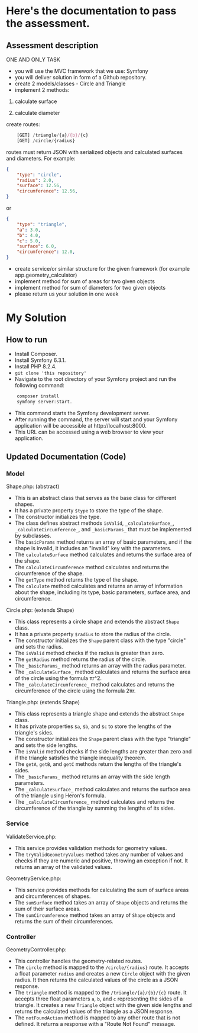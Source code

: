 <h1>Here's the documentation to pass the assessment.</h1>

<h2>Assessment description</h2>

ONE AND ONLY TASK

- you will use the MVC framework that we use: Symfony
- you will deliver solution in form of a Github repository.
- create 2 models/classes - Circle and Triangle
- implement 2 methods:

1. calculate surface

2. calculate diameter

create routes:
```javascript
    [GET] /triangle/{a}/{b}/{c}
    [GET] /circle/{radius}
```
routes must return JSON with serialized objects and calculated surfaces and diameters. For example:
```json
{
    "type": "circle",
    "radius": 2.0,
    "surface": 12.56,
    "circumference": 12.56,
}
```
or
```json
{
    "type": "triangle",
    "a": 3.0,
    "b": 4.0,
    "c": 5.0,
    "surface": 6.0,
    "circumference": 12.0,
}
```
- create service/or similar structure for the given framework (for example app.geometry_calculator)
- implement method for sum of areas for two given objects
- implement method for sum of diameters for two given objects
- please return us your solution in one week

<h1>My Solution</h1>

<h2>How to run</h2>

- Install Composer.
- Install Symfony 6.3.1.
- Install PHP 8.2.4. 
- `git clone 'this repository'`
- Navigate to the root directory of your Symfony project and run the following command:
```powershell
    composer install
    symfony server:start. 
```
- This command starts the Symfony development server.
- After running the command, the server will start and your Symfony application will be accessible at http://localhost:8000. 
- This URL can be accessed using a web browser to view your application.

<h2>Updated Documentation (Code)</h2>

<h3>Model</h3>

Shape.php: (abstract)
- This is an abstract class that serves as the base class for different shapes.
- It has a private property `$type` to store the type of the shape.
- The constructor initializes the type.
- The class defines abstract methods `isValid`, `_calculateSurface_`, `_calculateCircumference_`, and `_basicParams_` that must be implemented by subclasses.
- The `basicParams` method returns an array of basic parameters, and if the shape is invalid, it includes an \"invalid\" key with the parameters.
- The `calculateSurface` method calculates and returns the surface area of the shape.
- The `calculateCircumference` method calculates and returns the circumference of the shape.
- The `getType` method returns the type of the shape.
- The `calculate` method calculates and returns an array of information about the shape, including its type, basic parameters, surface area, and circumference.

Circle.php: (extends Shape)
- This class represents a circle shape and extends the abstract `Shape` class.
- It has a private property `$radius` to store the radius of the circle.
- The constructor initializes the `Shape` parent class with the type \"circle\" and sets the radius.
- The `isValid` method checks if the radius is greater than zero.
- The `getRadius` method returns the radius of the circle.
- The `_basicParams_` method returns an array with the radius parameter.
- The `_calculateSurface_` method calculates and returns the surface area of the circle using the formula πr^2.
- The `_calculateCircumference_` method calculates and returns the circumference of the circle using the formula 2πr.

Triangle.php: (extends Shape)
- This class represents a triangle shape and extends the abstract `Shape` class.
- It has private properties `$a`, `$b`, and `$c` to store the lengths of the triangle's sides.
- The constructor initializes the `Shape` parent class with the type \"triangle\" and sets the side lengths.
- The `isValid` method checks if the side lengths are greater than zero and if the triangle satisfies the triangle inequality theorem.
- The `getA`, `getB`, and `getC` methods return the lengths of the triangle's sides.
- The `_basicParams_` method returns an array with the side length parameters.
- The `_calculateSurface_` method calculates and returns the surface area of the triangle using Heron's formula.
- The `_calculateCircumference_` method calculates and returns the circumference of the triangle by summing the lengths of its sides.

<h3>Service</h3>

ValidateService.php:
- This service provides validation methods for geometry values.
- The `tryValidGeometryValues` method takes any number of values and checks if they are numeric and positive, throwing an exception if not. It returns an array of the validated values.

GeometryService.php:
- This service provides methods for calculating the sum of surface areas and circumferences of shapes.
- The `sumSurface` method takes an array of `Shape` objects and returns the sum of their surface areas.
- The `sumCircumference` method takes an array of `Shape` objects and returns the sum of their circumferences.

<h3>Controller</h3>

GeometryController.php:
- This controller handles the geometry-related routes.
- The `circle` method is mapped to the `/circle/{radius}` route. It accepts a float parameter `radius` and creates a new `Circle` object with the given radius. It then returns the calculated values of the circle as a JSON response.
- The `triangle` method is mapped to the `/triangle/{a}/{b}/{c}` route. It accepts three float parameters `a`, `b`, and `c` representing the sides of a triangle. It creates a new `Triangle` object with the given side lengths and returns the calculated values of the triangle as a JSON response.
- The `notFoundAction` method is mapped to any other route that is not defined. It returns a response with a \"Route Not Found\" message.
